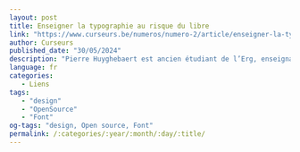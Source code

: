 ```yaml
---
layout: post
title: Enseigner la typographie au risque du libre
link: "https://www.curseurs.be/numeros/numero-2/article/enseigner-la-typographie-au-risque-du-libre"
author: Curseurs
published_date: "30/05/2024"
description: "Pierre Huyghebaert est ancien étudiant de l’Erg, enseignant à La Cambre dans l’atelier de typographie, fondateur de Speculoos, et membre de l’équipe de pilotage de Curseurs. Nous avons voulu revenir avec lui sur son parcours où éducation et numérique ne sont jamais loin l’un de l’autre, afin de comprendre comment les questions de logiciels et licences libres entrent en tension dans les espaces pédagogiques et professionnels. Une conversation à bâtons rompus où se côtoient typographie, fonderies d’inclusivité et de bien d’autres choses encore…"
language: fr
categories:
   - Liens
tags:
   - "design"
   - "OpenSource"
   - "Font"
og-tags: "design, Open source, Font"
permalink: /:categories/:year/:month/:day/:title/
---
```

